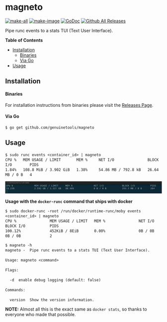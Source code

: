 # magneto

[![make-all](https://github.com/genuinetools/magneto/workflows/make%20all/badge.svg)](https://github.com/genuinetools/magneto/actions?query=workflow%3A%22make+all%22)
[![make-image](https://github.com/genuinetools/magneto/workflows/make%20image/badge.svg)](https://github.com/genuinetools/magneto/actions?query=workflow%3A%22make+image%22)
[![GoDoc](https://img.shields.io/badge/godoc-reference-5272B4.svg?style=for-the-badge)](https://godoc.org/github.com/genuinetools/magneto)
[![Github All Releases](https://img.shields.io/github/downloads/genuinetools/magneto/total.svg?style=for-the-badge)](https://github.com/genuinetools/magneto/releases)

Pipe runc events to a stats TUI (Text User Interface).

<!-- START doctoc generated TOC please keep comment here to allow auto update -->
<!-- DON'T EDIT THIS SECTION, INSTEAD RE-RUN doctoc TO UPDATE -->
**Table of Contents**

- [Installation](#installation)
    - [Binaries](#binaries)
    - [Via Go](#via-go)
- [Usage](#usage)

<!-- END doctoc generated TOC please keep comment here to allow auto update -->

## Installation

#### Binaries

For installation instructions from binaries please visit the [Releases Page](https://github.com/genuinetools/magneto/releases).

#### Via Go

```console
$ go get github.com/genuinetools/magneto
```

## Usage

```console
$ sudo runc events <container_id> | magneto
CPU %   MEM USAGE / LIMIT       MEM %     NET I/O               BLOCK I/O        PIDS
1.84%   108.8 MiB / 3.902 GiB   1.38%     54.86 MB / 792.8 kB   26.64 MB / 0 B   4
```

![chrome.png](chrome.png)

**Usage with the `docker-runc` command that ships with docker**

```console
$ sudo docker-runc -root /run/docker/runtime-runc/moby events <container_id> | magneto
CPU %               MEM USAGE / LIMIT   MEM %               NET I/O             BLOCK I/O           PIDS
100.12%             452KiB / 8EiB       0.00%               0B / 0B             0B / 0B             2
```

```console
$ magneto -h
magneto -  Pipe runc events to a stats TUI (Text User Interface).

Usage: magneto <command>

Flags:

  -d  enable debug logging (default: false)

Commands:

  version  Show the version information.
```

**NOTE:** Almost all this is the exact same as `docker stats`, so thanks to
everyone who made that possible.
